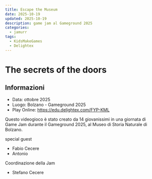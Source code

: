 ```yaml
---
title: Escape the Museum
date: 2025-10-19
updated: 2025-10-19
description: game jam al Gameground 2025
categories:
  - jamurr
tags:
  - KidsMakeGames
  - Delightex
---
```

# The secrets of the doors

## Informazioni

- Data: ottobre 2025
- Luogo: Bolzano - Gameground 2025
- Play Online: https://edu.delightex.com/FYP-KML

Questo videogioco è stato creato da 14 giovanissimi in una giornata di Game Jam durante il Gameground 2025, al Museo di Storia Naturale di Bolzano.  


special guest

- Fabio Cecere
- Antonio

Coordinazione della Jam

- Stefano Cecere
